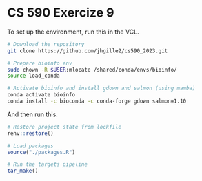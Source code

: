 # CS 590 Exercize 9  

To set up the environment, run this in the VCL.  
```bash
# Download the repository
git clone https://github.com/jhgille2/cs590_2023.git

# Prepare bioinfo env
sudo chown -R $USER:mlocate /shared/conda/envs/bioinfo/
source load_conda

# Activate bioinfo and install gdown and salmon (using mamba)
conda activate bioinfo
conda install -c bioconda -c conda-forge gdown salmon=1.10
```  

And then run this.  
```r
# Restore project state from lockfile
renv::restore()

# Load packages
source("./packages.R")

# Run the targets pipeline
tar_make()
```

